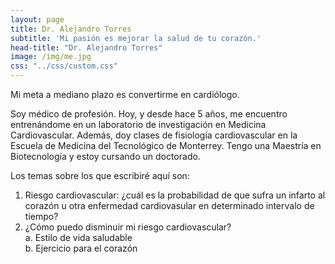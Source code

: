 ```yaml
---
layout: page
title: Dr. Alejandro Torres
subtitle: 'Mi pasión es mejorar la salud de tu corazón.'
head-title: "Dr. Alejandro Torres"
image: /img/me.jpg
css: "../css/custom.css"
---
```

 
Mi meta a mediano plazo es convertirme en cardiólogo.  

Soy médico de profesión. Hoy, y desde hace 5 años, me encuentro entrenándome en un laboratorio de investigación en Medicina Cardiovascular. Además, doy clases de fisiología cardiovascular en la Escuela de Medicina del Tecnológico de Monterrey. Tengo una Maestría en Biotecnología y estoy cursando un doctorado.

Los temas sobre los que escribiré aquí son:

1. Riesgo cardiovascular: ¿cuál es la probabilidad de que sufra un infarto al corazón u otra enfermedad cardiovasular en determinado intervalo de tiempo?
2. ¿Cómo puedo disminuir mi riesgo cardiovascular?  
  a. Estilo de vida saludable  
  b. Ejercicio para el corazón

